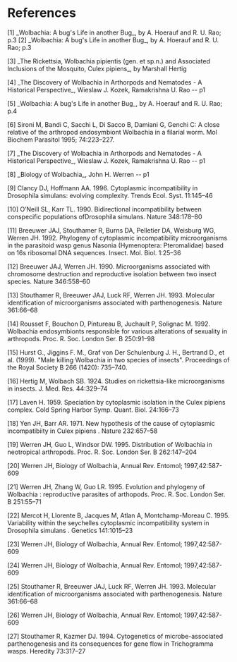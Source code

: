  References
===========

[1] \_Wolbachia: A bug's Life in another Bug\_, by A. Hoerauf and R. U. Rao;  p.3 
[2] \_Wolbachia: A bug's Life in another Bug\_, by A. Hoerauf and R. U. Rao;  p.3

[3] \_The Rickettsia, Wolbachia pipientis (gen. et sp.n.) and Associated Inclusions of the Mosquito, Culex pipiens\_, by Marshall Hertig

[4] \_The Discovery of Wolbachia in Arthorpods and Nematodes - A Historical Perspective\_, Wieslaw J. Kozek, Ramakrishna U. Rao  -- p1

[5] \_Wolbachia: A bug's Life in another Bug\_, by A. Hoerauf and R. U. Rao;  p.4

[6] Sironi M, Bandi C, Sacchi L, Di Sacco B, Damiani G, Genchi C: A close relative of the arthropod endosymbiont Wolbachia in a filarial worm. Mol Biochem Parasitol 1995; 74:223–227.

[7] \_The Discovery of Wolbachia in Arthorpods and Nematodes - A Historical Perspective\_, Wieslaw J. Kozek, Ramakrishna U. Rao  -- p1

[8] \_Biology of Wolbachia\_, John H. Werren  -- p1

[9] Clancy DJ, Hoffmann AA. 1996. Cytoplasmic incompatibility in Drosophila simulans: evolving complexity. Trends Ecol. Syst. 11:145–46

[10] O’Neill SL, Karr TL. 1990. Bidirectional incompatibility between conspecific populations ofDrosophila simulans. Nature 348:178–80

[11] Breeuwer JAJ, Stouthamer R, Burns DA, Pelletier DA, Weisburg WG, Werren JH. 1992. Phylogeny of cytoplasmic incompatibility microorganisms in the parasitoid wasp genus Nasonia (Hymenoptera: Pteromalidae) based on 16s ribosomal DNA sequences. Insect. Mol. Biol. 1:25–36

[12] Breeuwer JAJ, Werren JH. 1990. Microorganisms associated with chromosome destruction and reproductive isolation between two insect species. Nature 346:558–60

[13] Stouthamer R, Breeuwer JAJ, Luck RF, Werren JH. 1993. Molecular identification of microorganisms associated with parthenogenesis. Nature 361:66–68 

[14] Rousset F, Bouchon D, Pintureau B, Juchault P, Solignac M. 1992. Wolbachia endosymbionts responsible for various alterations of sexuality in arthropods. Proc. R. Soc. London Ser. B 250:91–98

[15] Hurst G., Jiggins F. M., Graf von Der Schulenburg J. H., Bertrand D., et al. (1999). "Male killing Wolbachia in two species of insects". Proceedings of the Royal Society B 266 (1420): 735–740.  

[16] Hertig M, Wolbach SB. 1924. Studies on rickettsia-like microorganisms in insects. J. Med. Res. 44:329–74

[17] Laven H. 1959. Speciation by cytoplasmic isolation in the Culex pipiens complex. Cold Spring Harbor Symp. Quant. Biol. 24:166–73

[18] Yen JH, Barr AR. 1971. New hypothesis of the cause of cytoplasmic incompatibiity in Culex pipiens . Nature 232:657–58

[19] Werren JH, Guo L, Windsor DW. 1995. Distribution of Wolbachia in neotropical arthropods. Proc. R. Soc. London Ser. B 262:147–204

[20] Werren JH, Biology of Wolbachia, Annual Rev. Entomol; 1997,42:587-609

[21] Werren JH, Zhang W, Guo LR. 1995. Evolution and phylogeny of Wolbachia : reproductive parasites of arthopods. Proc. R. Soc. London Ser. B 251:55–71 

[22] Mercot H, Llorente B, Jacques M, Atlan A, Montchamp-Moreau C. 1995. Variability within the seychelles cytoplasmic incompatibility system in Drosophila simulans . Genetics 141:1015–23

[23] Werren JH, Biology of Wolbachia, Annual Rev. Entomol; 1997,42:587-609

[24] Werren JH, Biology of Wolbachia, Annual Rev. Entomol; 1997,42:587-609

[25] Stouthamer R, Breeuwer JAJ, Luck RF, Werren JH. 1993. Molecular identification of microorganisms associated with parthenogenesis. Nature 361:66–68

[26] Werren JH, Biology of Wolbachia, Annual Rev. Entomol; 1997,42:587-609

[27] Stouthamer R, Kazmer DJ. 1994. Cytogenetics of microbe-associated parthenogenesis and its consequences for gene flow in Trichogramma wasps. Heredity 73:317–27 
